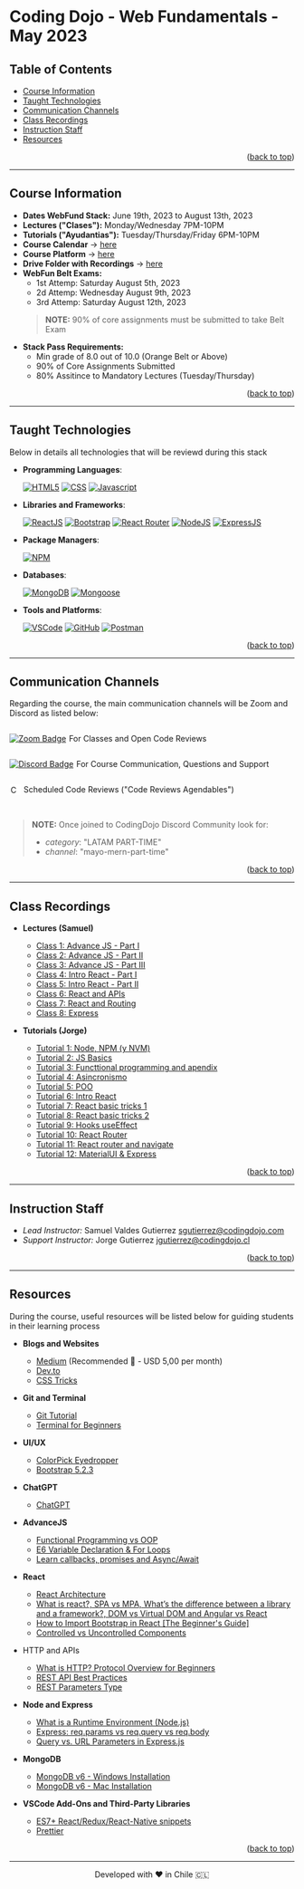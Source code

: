 <a name="back-to-top"></a>


<!-- *********************************************************************** -->
<!-- 0.3) PROJECT TITLE -->
<!-- *********************************************************************** -->

<!-- omit in toc -->
# Coding Dojo - Web Fundamentals - May 2023

<!-- *********************************************************************** -->
<!-- 0.2) TABLE OF CONTENTS -->
<!-- *********************************************************************** -->

<!-- omit in toc -->
## Table of Contents

- [Course Information](#course-information)
- [Taught Technologies](#taught-technologies)
- [Communication Channels](#communication-channels)
- [Class Recordings](#class-recordings)
- [Instruction Staff](#instruction-staff)
- [Resources](#resources)
<p align="right">(<a href="#back-to-top">back to top</a>)</p>

---

<!-- *********************************************************************** -->
<!-- I) Course Information -->
<!-- *********************************************************************** -->

## Course Information

- **Dates WebFund Stack:** June 19th, 2023 to August 13th, 2023
- **Lectures ("Clases"):** Monday/Wednesday 7PM-10PM
- **Tutorials ("Ayudantias"):** Tuesday/Thursday/Friday 6PM-10PM
- **Course Calendar** → [here](https://docs.google.com/spreadsheets/d/15n7dWPJmquayvYmuep0eqpfnkM2_RktqMwbxLF2CzEA/edit#gid=0)
- **Course Platform** → [here](https://login.codingdojo.com/login)
- **Drive Folder with Recordings** → [here](https://drive.google.com/drive/u/1/folders/1EpeRzrncBsyOL8urh169LiUWBrkzXnqO)
- **WebFun Belt Exams:**
  - 1st Attemp: Saturday August 5th, 2023
  - 2d Attemp: Wednesday August 9th, 2023
  - 3rd Attemp: Saturday August 12th, 2023
  > **NOTE:** 90% of core assignments must be submitted to take Belt Exam
- **Stack Pass Requirements:**
  - Min grade of 8.0 out of 10.0 (Orange Belt or Above)
  - 90% of Core Assignments Submitted
  - 80% Assitince to Mandatory Lectures (Tuesday/Thursday)

<p align="right">(<a href="#back-to-top">back to top</a>)</p>

---

<!-- *********************************************************************** -->
<!-- II) TECHNOLOGIES -->
<!-- *********************************************************************** -->

## Taught Technologies

Below in details all technologies that will be reviewd during this stack

- **Programming Languages**:

  [![HTML5][html5-badge]][html5-url]
  [![CSS][css-badge]][css-url]
  [![Javascript][javascript-badge]][javascript-url]

- **Libraries and Frameworks**:

  [![ReactJS][react-js-badge]][react-js-url]
  [![Bootstrap][bootstrap-badge]][bootstrap-url]
  [![React Router][react-router-badge]][react-router-url]
  [![NodeJS][node-js-badge]][node-js-url]
  [![ExpressJS][express-js-badge]][express-js-url]

- **Package Managers**:

  [![NPM][npm-badge]][npm-url]

- **Databases**:

  [![MongoDB][mongodb-badge]][mongodb-url]
  [![Mongoose][mongoose-badge]][mongoose-url]

- **Tools and Platforms**:

  [![VSCode][vscode-badge]][vscode-url]
  [![GitHub][github-badge]][github-url]
  [![Postman][postman-badge]][postman-url]

<p align="right">(<a href="#back-to-top">back to top</a>)</p>

---

<!-- *********************************************************************** -->
<!-- III) MAIN COMMUNICATION CHANNELS -->
<!-- *********************************************************************** -->

## Communication Channels

Regarding the course, the main communication channels will be Zoom and Discord as listed below:

<div style="display: flex; align-items: center;">
  <a href="https://us06web.zoom.us/j/82906790108?pwd=Y1lrSlgzWFRTY2hodGFsOEpzT3Ztdz09">
    <img src="https://img.shields.io/badge/Zoom-2D8CFF?logo=zoom&logoColor=fff&style=flat" alt="Zoom Badge">
  </a>
  <p style="margin-left: 5px;"> For Classes and Open Code Reviews</p>
</div>

<div style="display: flex; align-items: center;">
  <a href="http://discord.codingdojo.com/join">
    <img src="https://img.shields.io/badge/Discord-5865F2?logo=discord&logoColor=fff&style=flat" alt="Discord Badge">
  </a>
  <p style="margin-left: 5px;"> For Course Communication, Questions and Support</p>
</div>

<div style="display: flex; align-items: center; ">
  <a href="https://calendly.com/instructores13/code-review-agendable-full-stack-mern">
    <img src="https://www.copilot.com/_next/image?url=https%3A%2F%2Fimages.ctfassets.net%2Fl41zuz9np7js%2F4Y2zP2a3WzSMi8ACUIrVVS%2Faa010a2c1bcc212ce292656ea2b5b647%2Fcal.png&w=640&q=75" alt="Calendly Badge" height="16" style = "background-color:white; padding:2px;border-radius: 3px;">
  </a>
  <p style="margin-left: 5px;">Scheduled Code Reviews ("Code Reviews Agendables")</p>
</div>

<br>

>**NOTE:** Once joined to CodingDojo Discord Community look for:
>  - *category*: "LATAM PART-TIME"
>  - *channel*: "mayo-mern-part-time"

<p align="right">(<a href="#back-to-top">back to top</a>)</p>

---

<!-- *********************************************************************** -->
<!-- IV) Class Recordings -->
<!-- *********************************************************************** -->

## Class Recordings

- **Lectures (Samuel)**
  - [Class 1: Advance JS - Part I](https://drive.google.com/drive/folders/1KMhF0zX7zUPuAZMzqJSAUmb3y31kDitS?usp=drive_link)
  - [Class 2: Advance JS - Part II](https://us06web.zoom.us/rec/share/OhccnQon6AGDbDjsATpFAjLIaGdW669plSe6Nkfkx7A6WthsipMMCViRxlB9OjvT.XLxxeQe0Gi3GAuvx?pwd=3bZFmG8tBvaumnBRLEFl2tEKUAsBNiRz)
  - [Class 3: Advance JS - Part III](https://us06web.zoom.us/rec/share/4DVEy2FC7l23b0OJyq2AJz7Yccz-VCVlK3IPlwVJzmmgap_18kxpgp7sePrTfSfd.BEmcZdUerVfiB5hm?pwd=39-Zyi_COfgWRRVf8c4oiZwIe-bSVIjU)
  - [Class 4: Intro React - Part I](https://drive.google.com/drive/u/1/folders/1LKYw3OaWSl1VKi8MBcz2EKff6SaGDowb)
  - [Class 5: Intro React - Part II](https://us06web.zoom.us/rec/share/9K-TJytUNnb17TSHnLe4-as83g-EZc10l-FAG1GoWXD6nOxYs0ZwtbjC3Glc1pKa.vmZjKADJg342h1b1?pwd=xFHI-a6a0sWqgpohmRxVBjJIaR_2QYZv)
  - [Class 6: React and APIs](https://us06web.zoom.us/rec/share/y-dg0yFOwBjGpmaj-9cR-iM55kSS01bgyb9w8yT88_WuoQiQpc8t9RA8VPPCsEvO.vMngh44BPIWl-UZC?pwd=ecUZJ-6QEMyXhIiWnKRm-0Ou6kFnh8TB)
  - [Class 7: React and Routing](https://us06web.zoom.us/rec/share/qWlEd6BVjX10kgvVho67TVa8KZNi_A2jO-K3JICV2y2wzrtGzBjA8BAgAW-2RagJ.tWAKHQmwLhLMQukK?pwd=XwIa1ZOmbpeHbFKJLVCvziM4u4zCEZ0p)
  - [Class 8: Express](https://drive.google.com/drive/u/4/folders/1LW3qP4Uqs8ixcFSnhRZLgU-nWGTEXmaM)


- **Tutorials (Jorge)**
  - [Tutorial 1: Node, NPM (y NVM)](https://us06web.zoom.us/rec/share/cU5SpiiqN5vzADJI9b3HC2Y7b1UqiLezcjym2sq8yurxI74j_T_GKGJSruRdRxXx.2dJ_y1Rrt2i6Noln?pwd=lLrNMIlOlGsAvD5DTmm3z60trL0TXPx5)
  - [Tutorial 2: JS Basics](https://us06web.zoom.us/rec/share/xgZkNQUpCLSam06isqQ1JV8cUdqs90IjR3tnKRLtrNCBxRoHZjgMvrBdAn3cKflT.x6VpyYsBV-d9lUYw?pwd=F12bEFwZB2RWzMzXqaS6lOsFwzb9ZgaX)
  - [Tutorial 3: Functtional programming and apendix](https://us06web.zoom.us/rec/share/bZ-r-eBjFVpP8vU5ukg2C2knBoriYlrR35dGzwkaJ7jFM_DlKyiYvQGBycMhksr6.7vZupi6BJpp7QvME?pwd=yMf3VPLTC-TXn-vWshIo64kiS9Ngk4Et)
  - [Tutorial 4: Asincronismo](https://us06web.zoom.us/rec/share/M6vfo5GSChsrrEkWs-UQHmUIGS_goZFxOz8e9c3Zh-WrncOA0ArszPOY_n6m2-6g.C1CjjG8-4pjIgsjW?pwd=SdRlwigDY2f-ecYT77Ka2Oigm7pTF1Bj)
  - [Tutorial 5: POO](https://us06web.zoom.us/rec/share/v1DiAGLsvfk6WPj-nqCoz78sQaLAqBOQEOMjBsOUiFFSPUMHtcgEY8-MLu6vLo9G._SqJ7ij0cfZvvI9e?pwd=HJemLr-D_5RV_FTGtNDoFtcFqiYsQkaB)
  - [Tutorial 6: Intro React](https://drive.google.com/drive/folders/19Y_uy1p6oI4egu9cGRplnOip68zGhIN8?usp=sharing)
  - [Tutorial 7: React basic tricks 1](https://us06web.zoom.us/rec/share/OGdxpGqIeX9hIhABjq6n3KDVwcIY3ehJvJZwsiPOF4CAnzv0P8foq_JRGYVvL1A.WauOFHXCd9khUfjY?pwd=g4OVg3YdIEphD9Me4qf05B62dWqVvBuy)
  - [Tutorial 8: React basic tricks 2](https://us06web.zoom.us/rec/share/EbGCsnWwHTRJX6wxhZfZPdzEN3CNtESvLdDHVgyFtW9CeXe7fnppRGF2N4YchQK-.Ogr051_ZyWGgFPS0?pwd=71VC6GwMnuT6JqNn7E2hXS8Z3gIH0BXz)
  - [Tutorial 9: Hooks useEffect](https://us06web.zoom.us/rec/share/-01iGwQzPJ1cHgYxYP-72z7XAJRloJVCS6SHXGSerjH1pgG-Z8E2RW_MpYkb1Mw0.LSZDm6_YVjZndRkf?pwd=PWBtEWjn9H1gh6Omfyqz2ZwSg9S_D3yf)
  - [Tutorial 10: React Router](https://drive.google.com/drive/folders/19Y_uy1p6oI4egu9cGRplnOip68zGhIN8?usp=sharing)
  - [Tutorial 11: React router and navigate](https://drive.google.com/drive/folders/1A28-VFV7KGHqd8A4wl42c88Auq1MRIVa?usp=sharing)
  - [Tutorial 12: MaterialUI & Express](https://us06web.zoom.us/rec/share/ISst_lqjMovQrkmWg5GukJkRoDg9vPu5uvqRDDujd-9kWWB_7naQ4q3NqywQCupG.DINIXqA4L5LFpGJM?pwd=qDmJhGsFWzHa4WbuuAdViI9KugT0Y4XE)


<p align="right">(<a href="#back-to-top">back to top</a>)</p>

---

<!-- *********************************************************************** -->
<!-- V) INSTRUCTION STAFF -->
<!-- *********************************************************************** -->

## Instruction Staff

- _Lead Instructor:_ Samuel Valdes Gutierrez [sgutierrez@codingdojo.com](mailto:sgutierrez@codingdojo.com)
- _Support Instructor:_ Jorge Gutierrez [jgutierrez@codingdojo.cl](mailto:jgutierrez@codingdojo.cl)

<p align="right">(<a href="#back-to-top">back to top</a>)</p>

---

<!-- *********************************************************************** -->
<!-- VI) RESOURCES -->
<!-- *********************************************************************** -->

## Resources

During the course, useful resources will be listed below for guiding students in their learning process

- **Blogs and Websites**
  - [Medium](https://medium.com/) (Recommended 🚀 - USD 5,00 per month)
  - [Dev.to](https://dev.to/)
  - [CSS Tricks](https://css-tricks.com/)

- **Git and Terminal**
  - [Git Tutorial](https://medium.com/swlh/an-introduction-to-git-and-github-22ecb4cb1256)
  - [Terminal for Beginners](https://medium.com/@grace.m.nolan/terminal-for-beginners-e492ba10902a)

- **UI/UX**
  - [ColorPick Eyedropper](https://chrome.google.com/webstore/detail/colorpick-eyedropper/ohcpnigalekghcmgcdcenkpelffpdolg)
  - [Bootstrap 5.2.3](https://getbootstrap.com/docs/5.2/getting-started/introduction/)

- **ChatGPT**
  - [ChatGPT](https://openai.com/blog/chatgpt)

- **AdvanceJS**
  - [Functional Programming vs OOP](https://medium.com/swlh/functional-programming-vs-object-oriented-programming-48eee6cf6830)
  - [E6 Variable Declaration & For Loops](https://medium.com/@mautayro/es6-variable-declaration-for-loops-why-const-works-in-a-for-in-loop-but-not-in-a-normal-a200cc5467c2)
  - [Learn callbacks, promises and Async/Await](https://dev.to/joyshaheb/learn-callbacks-promises-async-await-by-making-ice-cream-4n76)

- **React**
  - [React Architecture](https://handsonreact.com/docs/architecture)
  - [What is react?, SPA vs MPA, What’s the difference between a library and a framework?, DOM vs Virtual DOM and Angular vs React](https://medium.com/@programterminator/what-is-react-b5f90b3a9149)
  - [How to Import Bootstrap in React [The Beginner's Guide]](https://blog.hubspot.com/website/react-bootstrap-css)
  - [Controlled vs Uncontrolled Components](https://blog.logrocket.com/controlled-vs-uncontrolled-components-in-react/)

- HTTP and APIs
  - [What is HTTP? Protocol Overview for Beginners](https://medium.com/geekculture/apis-query-string-parameters-f7f0c060b1)
  - [REST API Best Practices](https://www.freecodecamp.org/news/rest-api-best-practices-rest-endpoint-design-examples/)
  - [REST Parameters Type](https://rapidapi.com/guides/rest-parameter-types)

- **Node and Express**
  - [What is a Runtime Environment (Node.js)](https://www.underthehoodlearning.com/what-is-runtime-environment/)
  - [Express: req.params vs req.query vs req.body](https://dev.to/gathoni/express-req-params-req-query-and-req-body-4lpc)
  - [Query vs. URL Parameters in Express.js](https://javascript.plainenglish.io/query-strings-url-parameters-d1a35b9a694f)

- **MongoDB**
  - [MongoDB v6 - Windows Installation](aa)
  - [MongoDB v6 - Mac Installation](aa)


- **VSCode Add-Ons and Third-Party Libraries**
  - [ES7+ React/Redux/React-Native snippets](https://marketplace.visualstudio.com/items?itemName=dsznajder.es7-react-js-snippets)
  - [Prettier](https://marketplace.visualstudio.com/items?itemName=esbenp.prettier-vscode)


<p align="right">(<a href="#back-to-top">back to top</a>)</p>

---

<!-- *********************************************************************** -->
<!-- VIII) FOOTER -->
<!-- *********************************************************************** -->

<p align="center">
Developed with ❤️ in Chile 🇨🇱
</p>

<!-- ----------------------------------------------------------------------- -->
<!-- A.1) Teachnologies -->
<!-- ----------------------------------------------------------------------- -->

<!-- 1) Programming Languages -->

<!-- HTML5 -->

[html5-badge]: https://img.shields.io/badge/HTML5-E34F26?logo=html5&logoColor=fff&style=for-the-badge
[html5-url]: https://dev.w3.org/html5/spec-LC/

<!-- CSS3 -->

[css-badge]: https://img.shields.io/badge/CSS3-1572B6?logo=css3&logoColor=fff&style=for-the-badge
[css-url]: https://www.bing.com/search?q=Bing+AI&showconv=1&FORM=hpcodx

<!-- Javascript -->

[javascript-badge]: https://img.shields.io/badge/JavaScript-F7DF1E?logo=javascript&logoColor=000&style=for-the-badge
[javascript-url]: https://www.javascript.com/

<!-- Python -->

[python-badge]: https://img.shields.io/badge/Python-3776AB?logo=python&logoColor=fff&style=for-the-badge
[python-url]: https://www.python.org/

<!-- Ruby -->

[ruby-badge]: https://img.shields.io/badge/Ruby-CC342D?logo=ruby&logoColor=fff&style=for-the-badge
[ruby-url]: https://www.ruby-lang.org/

<!-- 2) Frontend Frameworks and Libraries -->

<!-- ReactJS -->

[react-js-badge]: https://img.shields.io/badge/React-61DAFB?logo=react&logoColor=000&style=for-the-badge
[react-js-url]: https://reactjs.org/

<!-- Bootstrap -->

[bootstrap-badge]: https://img.shields.io/badge/bootstrap-%23563D7C.svg?style=for-the-badge&logo=bootstrap&logoColor=white
[bootstrap-url]: https://getbootstrap.com/

<!-- React Router -->
[react-router-badge]: https://img.shields.io/badge/React%20Router-CA4245?logo=reactrouter&logoColor=fff&style=for-the-badge
[react-router-url]: https://reactrouter.com

<!-- JQuery -->

[jquery-badge]: https://img.shields.io/badge/jQuery-0769AD?logo=jquery&logoColor=fff&style=for-the-badge
[jquery-url]: https://jquery.com/

<!-- Jinja -->

[jinja-badge]: https://img.shields.io/badge/Jinja-B41717?logo=jinja&logoColor=fff&style=for-the-badge
[jinja-url]: https://jinja.palletsprojects.com/

<!-- 3) Backend Frameworks and Libraries -->
<!-- Sinatra Ruby -->

[ruby-sinatra-badge]: https://img.shields.io/badge/Ruby%20Sinatra-000?logo=rubysinatra&logoColor=fff&style=for-the-badge
[ruby-sinatra-url]: https://sinatrarb.com/

<!-- Django -->

[django-badge]: https://img.shields.io/badge/Django-092E20?logo=django&logoColor=fff&style=for-the-badge
[django-url]: https://www.djangoproject.com/

<!-- Flask -->

[flask-badge]: https://img.shields.io/badge/Flask-000?logo=flask&logoColor=fff&style=for-the-badge
[flask-url]: https://flask.palletsprojects.com/

<!-- NodeJS -->

[node-js-badge]: https://img.shields.io/badge/node.js-6DA55F?style=for-the-badge&logo=node.js&logoColor=white
[node-js-url]: https://nodejs.org/

<!-- ExpressJS -->

[express-js-badge]: https://img.shields.io/badge/Express-000?logo=express&logoColor=fff&style=for-the-badge
[express-js-url]: https://expressjs.com/



<!-- 4) Databases -->

<!-- SQLite -->

[sqlite-badge]: https://img.shields.io/badge/SQLite-003B57?logo=sqlite&logoColor=fff&style=for-the-badge
[sqlite-url]: https://sqlite.org/

[mongodb-badge]: https://img.shields.io/badge/MongoDB-47A248?logo=mongodb&logoColor=fff&style=for-the-badge
[mongodb-url]: https://www.mongodb.com/

[mongoose-badge]: https://img.shields.io/badge/Mongoose-800?logo=mongoose&logoColor=fff&style=for-the-badge
[mongoose-url]: https://mongoosejs.com/

<!-- 5) Package Managers -->

<!-- NPM -->

[npm-badge]: https://img.shields.io/badge/npm-CB3837?logo=npm&logoColor=fff&style=for-the-badge
[npm-url]: https://www.npmjs.com/

<!-- RubyGems-->

[ruby-gems-badge]: https://img.shields.io/badge/RubyGems-E9573F?logo=rubygems&logoColor=fff&style=for-the-badge
[ruby-gems-url]: https://rubygems.org/

<!-- PyPI -->

[pypi-badge]: https://img.shields.io/badge/PyPI-3775A9?logo=pypi&logoColor=fff&style=for-the-badge
[pypi-url]: https://pypi.org/

<!-- 6) Platforms and Tools -->

[vscode-badge]: https://img.shields.io/badge/Visual%20Studio%20Code-007ACC?logo=visualstudiocode&logoColor=fff&style=for-the-badge
[vscode-url]: https://code.visualstudio.com/

[github-badge]: https://img.shields.io/badge/GitHub-181717?logo=github&logoColor=fff&style=for-the-badge
[github-url]: https://github.com/

[postman-badge]: https://img.shields.io/badge/Postman-FF6C37?logo=postman&logoColor=fff&style=for-the-badge
[postman-url]: https://www.postman.com/
<!-- ----------------------------------------------------------------------- -->
<!-- A.2) Github Stats -->
<!-- ----------------------------------------------------------------------- -->

<!-- Forks -->

[forks-badge]: https://img.shields.io/github/forks/BigSamu/The_Wishes_Company.svg
[forks-url]: https://github.com/BigSamu/The_Wishes_Company/network/members

<!-- Stargazers -->

[stars-badge]: https://img.shields.io/github/stars/BigSamu/The_Wishes_Company.svg
[stars-url]: https://github.com/BigSamu/The_Wishes_Company/stargazers

<!-- Watchers -->

[watchers-badge]: https://img.shields.io/github/watchers/BigSamu/The_Wishes_Company.svg
[watchers-url]: https://github.com/BigSamu/The_Wishes_Company/watchers

<!-- License -->

[license-badge]: https://img.shields.io/badge/license-MIT-green
[license-url]: ./LICENSE.md

<!-- Follow -->

[github-follow-badge]: https://img.shields.io/github/followers/BigSamu.svg?style=social&label=Follow
[github-follow-url]: https://github.com/BigSamu?tab=followers

<!-- ----------------------------------------------------------------------- -->
<!-- A.3) Contact -->
<!-- ----------------------------------------------------------------------- -->

<!-- Gmail -->

[gmail-badge]: https://img.shields.io/badge/Gmail-D14836?style=for-the-badge&logo=gmail&logoColor=white
[gmail-url]: mailto:valdesgutierrez@gmail.com

<!-- Twitter -->

[twitter-badge]: https://img.shields.io/badge/Twitter-%231DA1F2.svg?style=for-the-badge&logo=Twitter&logoColor=white
[twitter-url]: https://twitter.com/BigSamu5

<!-- LinkedIn -->

[linkedin-badge]: https://img.shields.io/badge/linkedin-%230077B5.svg?style=for-the-badge&logo=linkedin&logoColor=white
[linkedin-badge-small]: https://img.shields.io/badge/--linkedin?label=LinkedIn&logo=LinkedIn&style=social
[linkedin-url]: https://www.linkedin.com/in/samuel-valdes-gutierrez

<!-- HackerRank -->

[hackerrank-badge]: https://img.shields.io/badge/-Hackerrank-2EC866?style=for-the-badge&logo=HackerRank&logoColor=white
[hackerrank-badge-small]: https://img.shields.io/badge/--hackerrank?label=HackerRank&logo=hackerrank&style=social
[hackerrank-url]: https://www.hackerrank.com/BigSamu

<!-- Ask Me Anything -->

[ama-badge]: https://img.shields.io/badge/Ask%20me-anything-1abc9c.svg
[ama-url]: #contact-me

<!-- Say Thanks -->

[say-thanks-badge]: https://img.shields.io/badge/Say%20Thanks-!-1EAEDB.svg
[say-thanks-url]: https://saythanks.io/to/BigSamu

<!-- ----------------------------------------------------------------------- -->
<!-- A.4) Support -->
<!-- ----------------------------------------------------------------------- -->

<!-- Paypal -->

[paypal-badge]: https://img.shields.io/badge/PayPal-00457C?style=for-the-badge&logo=paypal&logoColor=white
[paypal-url]: https://www.paypal.com/paypalme/BigSamu87/2

<!-- Ko-Fi -->

[ko-fi-badge]: https://img.shields.io/badge/Ko--fi-F16061?style=for-the-badge&logo=ko-fi&logoColor=white
[ko-fi-url]: https://ko-fi.com/BigSamu

<!-- Buy Me a Coffee -->

[buy-me-a-coffee-badge]: https://img.shields.io/badge/Buy%20Me%20a%20Coffee-ffdd00?style=for-the-badge&logo=buy-me-a-coffee&logoColor=black
[buy-me-a-coffee-url]: https://www.buymeacoffee.com/BigSamu

<!-- *********************************************************************** -->
<!-- B) INSTALLATION INSTRUCTIONS ENVIRONMENTS & PACKAGE MANAGERS -->
<!-- *********************************************************************** -->

<!-- Node.js and NPM -->

[install-node-js-and-npm-url]: https://gist.github.com/MichaelCurrin/aa1fc56419a355972b96bce23f3bccba

<!-- Ruby, Rubygems and Bundler -->

[install-ruby-and-bundler]: https://gist.github.com/MichaelCurrin/fb758aea4d35e03b9ed093afddf4e7ec

<!-- Python and pip -->

[install-python-and-pip]: https://realpython.com/installing-python/

